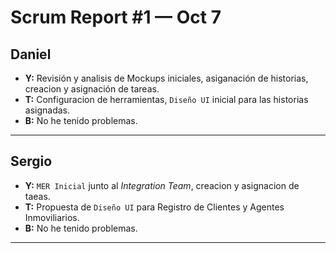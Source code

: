 # Scrum Report #1 — Oct 7

## Daniel

- **Y:** Revisión y analisis de Mockups iniciales, asiganación de historias, creacion y asignación de tareas.
- **T:** Configuracion de herramientas, `Diseño UI` inicial para las historias asignadas.
- **B:** No he tenido problemas.

---

## Sergio

- **Y:** `MER Inicial` junto al _Integration Team_, creacion y asignacion de taeas.
- **T:** Propuesta de `Diseño UI` para Registro de Clientes y Agentes Inmoviliarios.
- **B:** No he tenido problemas.

---
